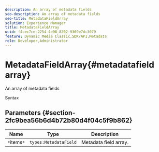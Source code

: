 ```yaml
---
description: An array of metadata fields
seo-description: An array of metadata fields
seo-title: MetadataFieldArray
solution: Experience Manager
title: MetadataFieldArray
uuid: f4cec7ce-2254-4e98-8202-9309e7dc3079
feature: Dynamic Media Classic,SDK/API,Metadata
role: Developer,Administrator
---
```


# MetadataFieldArray{#metadatafieldarray}

An array of metadata fields

 Syntax 

## Parameters {#section-2fc9bea56b6d4b72b80d4f04c5f9b862}

|  Name  | Type  | Description  |
|---|---|---|
|  `*`items`*`  | `types:MetadataField`  | Metadata field array.  |

